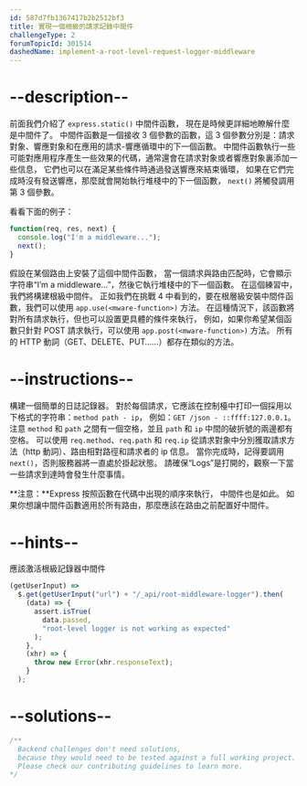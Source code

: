 ```yaml
---
id: 587d7fb1367417b2b2512bf3
title: 實現一個根級的請求記錄中間件
challengeType: 2
forumTopicId: 301514
dashedName: implement-a-root-level-request-logger-middleware
---
```


# --description--

前面我們介紹了 `express.static()` 中間件函數， 現在是時候更詳細地瞭解什麼是中間件了。 中間件函數是一個接收 3 個參數的函數，這 3 個參數分別是：請求對象、響應對象和在應用的請求-響應循環中的下一個函數。 中間件函數執行一些可能對應用程序產生一些效果的代碼，通常還會在請求對象或者響應對象裏添加一些信息， 它們也可以在滿足某些條件時通過發送響應來結束循環， 如果在它們完成時沒有發送響應，那麼就會開始執行堆棧中的下一個函數， `next()` 將觸發調用第 3 個參數。

看看下面的例子：

```js
function(req, res, next) {
  console.log("I'm a middleware...");
  next();
}
```

假設在某個路由上安裝了這個中間件函數， 當一個請求與路由匹配時，它會顯示字符串“I’m a middleware…”，然後它執行堆棧中的下一個函數。 在這個練習中，我們將構建根級中間件。 正如我們在挑戰 4 中看到的，要在根層級安裝中間件函數，我們可以使用 `app.use(<mware-function>)` 方法。 在這種情況下，該函數將對所有請求執行，但也可以設置更具體的條件來執行， 例如，如果你希望某個函數只針對 POST 請求執行，可以使用 `app.post(<mware-function>)` 方法。 所有的 HTTP 動詞（GET、DELETE、PUT……）都存在類似的方法。

# --instructions--

構建一個簡單的日誌記錄器。 對於每個請求，它應該在控制檯中打印一個採用以下格式的字符串：`method path - ip`， 例如：`GET /json - ::ffff:127.0.0.1`。 注意 `method` 和 `path` 之間有一個空格，並且 `path` 和 `ip` 中間的破折號的兩邊都有空格。 可以使用 `req.method`、`req.path` 和 `req.ip` 從請求對象中分別獲取請求方法（http 動詞）、路由相對路徑和請求者的 ip 信息。 當你完成時，記得要調用 `next()`，否則服務器將一直處於掛起狀態。 請確保“Logs”是打開的，觀察一下當一些請求到達時會發生什麼事情。

**注意：**Express 按照函數在代碼中出現的順序來執行， 中間件也是如此。 如果你想讓中間件函數適用於所有路由，那麼應該在路由之前配置好中間件。

# --hints--

應該激活根級記錄器中間件

```js
(getUserInput) =>
  $.get(getUserInput("url") + "/_api/root-middleware-logger").then(
    (data) => {
      assert.isTrue(
        data.passed,
        "root-level logger is not working as expected"
      );
    },
    (xhr) => {
      throw new Error(xhr.responseText);
    }
  );
```

# --solutions--

```js
/**
  Backend challenges don't need solutions, 
  because they would need to be tested against a full working project. 
  Please check our contributing guidelines to learn more.
*/
```
